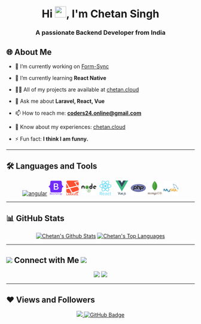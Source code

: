 
<h1 align="center">Hi <img src="https://raw.githubusercontent.com/MartinHeinz/MartinHeinz/master/wave.gif" width="30px" height="30px">, I'm Chetan Singh</h1>

<h3 align="center">A passionate Backend Developer from India</h3>

## 🌐 About Me
- 🔭 I’m currently working on [Form-Sync](https://form-sync.cloud/)

- 🌱 I’m currently learning **React Native**

- 👨‍💻 All of my projects are available at [chetan.cloud](https://chetan.cloud)

- 💬 Ask me about **Laravel, React, Vue**

- 📫 How to reach me: **coders24.online@gmail.com**

- 📄 Know about my experiences: [chetan.cloud](https://chetan.cloud)

- ⚡ Fun fact: **I think I am funny.**

---

## 🛠️ Languages and Tools
<div align="center">
  <a href="https://angular.io" target="_blank" rel="noreferrer"><img src="https://angular.io/assets/images/logos/angular/angular.svg" alt="angular" width="40" height="40"></a>
  <a href="https://getbootstrap.com" target="_blank" rel="noreferrer"><img src="https://raw.githubusercontent.com/devicons/devicon/master/icons/bootstrap/bootstrap-plain-wordmark.svg" alt="bootstrap" width="40" height="40"></a>
  <a href="https://laravel.com/" target="_blank" rel="noreferrer"><img src="https://raw.githubusercontent.com/devicons/devicon/master/icons/laravel/laravel-plain-wordmark.svg" alt="laravel" width="40" height="40"></a>
  <a href="https://nodejs.org" target="_blank" rel="noreferrer"><img src="https://raw.githubusercontent.com/devicons/devicon/master/icons/nodejs/nodejs-original-wordmark.svg" alt="nodejs" width="40" height="40"></a>
  <a href="https://reactjs.org/" target="_blank" rel="noreferrer"><img src="https://raw.githubusercontent.com/devicons/devicon/master/icons/react/react-original-wordmark.svg" alt="react" width="40" height="40"></a>
  <a href="https://vuejs.org/" target="_blank" rel="noreferrer"><img src="https://raw.githubusercontent.com/devicons/devicon/master/icons/vuejs/vuejs-original-wordmark.svg" alt="vuejs" width="40" height="40"></a>
  <a href="https://www.php.net" target="_blank" rel="noreferrer"><img src="https://raw.githubusercontent.com/devicons/devicon/master/icons/php/php-original.svg" alt="php" width="40" height="40"></a>
  <a href="https://www.mongodb.com/" target="_blank" rel="noreferrer"><img src="https://raw.githubusercontent.com/devicons/devicon/master/icons/mongodb/mongodb-original-wordmark.svg" alt="mongodb" width="40" height="40"></a>
  <a href="https://www.mysql.com/" target="_blank" rel="noreferrer"><img src="https://raw.githubusercontent.com/devicons/devicon/master/icons/mysql/mysql-original-wordmark.svg" alt="mysql" width="40" height="40"></a>
</div>

---

## 📊 GitHub Stats
<div align="center">
  <a href="https://github.com/webeechetan/github-readme-stats"><img height="165em" alt="Chetan's Github Stats" src="https://github-readme-stats.vercel.app/api?username=webeechetan&theme=blueberry&hide_border=false&include_all_commits=true&count_private=true" /></a>
  <a href="https://github.com/webeechetan/github-readme-stats"><img height="165em" alt="Chetan's Top Languages" src="https://github-readme-stats.vercel.app/api/top-langs/?username=webeechetan&theme=blueberry&hide_border=false&include_all_commits=true&count_private=true&layout=compact"/></a>
</div>

---

## <img src="https://raw.githubusercontent.com/ShahriarShafin/ShahriarShafin/main/Assets/handshake.gif" width="50"/> Connect with Me <img src="https://raw.githubusercontent.com/ShahriarShafin/ShahriarShafin/main/Assets/handshake.gif" width="50"/>

<div align="center">
  <a href="mailto:coders24.online@gmail.com"><img src="https://img.shields.io/badge/-Gmail-%23333?style=for-the-badge&logo=gmail&logoColor=white" target="_blank"></a>
  <a href="https://linkedin.com/in/webeechetan" target="_blank"><img src="https://img.shields.io/badge/-LinkedIn-%230077B5?style=for-the-badge&logo=linkedin&logoColor=white" target="_blank"></a>
</div>

---

## ❤ Views and Followers
<div align="center">
	<a href="https://github.com/webeechetan/github-profile-views-counter">
		<img src="https://komarev.com/ghpvc/?username=webeechetan">
	</a>
	<a href="https://github.com/webeechetan?tab=followers"><img src="https://img.shields.io/github/followers/webeechetan?label=Followers&style=social" alt="GitHub Badge"></a>
</div>
